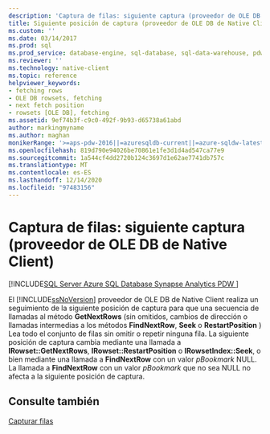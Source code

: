 ```yaml
---
description: 'Captura de filas: siguiente captura (proveedor de OLE DB de Native Client)'
title: Siguiente posición de captura (proveedor de OLE DB de Native Client) | Microsoft Docs
ms.custom: ''
ms.date: 03/14/2017
ms.prod: sql
ms.prod_service: database-engine, sql-database, sql-data-warehouse, pdw
ms.reviewer: ''
ms.technology: native-client
ms.topic: reference
helpviewer_keywords:
- fetching rows
- OLE DB rowsets, fetching
- next fetch position
- rowsets [OLE DB], fetching
ms.assetid: 9ef74b3f-c9c0-492f-9b93-d65738a61abd
author: markingmyname
ms.author: maghan
monikerRange: '>=aps-pdw-2016||=azuresqldb-current||=azure-sqldw-latest||>=sql-server-2016||>=sql-server-linux-2017||=azuresqldb-mi-current'
ms.openlocfilehash: 819d790e94026be70861e1fe3d1d4ad547ca77e9
ms.sourcegitcommit: 1a544cf4dd2720b124c3697d1e62ae7741db757c
ms.translationtype: MT
ms.contentlocale: es-ES
ms.lasthandoff: 12/14/2020
ms.locfileid: "97483156"
---
```

# <a name="fetching-rows---next-fetch--native-client-ole-db-provider"></a>Captura de filas: siguiente captura (proveedor de OLE DB de Native Client)
[!INCLUDE[SQL Server Azure SQL Database Synapse Analytics PDW ](../../includes/applies-to-version/sql-asdb-asdbmi-asa-pdw.md)]

  El [!INCLUDE[ssNoVersion](../../includes/ssnoversion-md.md)] proveedor de OLE DB de Native Client realiza un seguimiento de la siguiente posición de captura para que una secuencia de llamadas al método **GetNextRows** (sin omitidos, cambios de dirección o llamadas intermedias a los métodos **FindNextRow**, **Seek** o **RestartPosition** ) Lea todo el conjunto de filas sin omitir o repetir ninguna fila. La siguiente posición de captura cambia mediante una llamada a **IRowset::GetNextRows**, **IRowset::RestartPosition** o **IRowsetIndex::Seek**, o bien mediante una llamada a **FindNextRow** con un valor *pBookmark* NULL. La llamada a **FindNextRow** con un valor *pBookmark* que no sea NULL no afecta a la siguiente posición de captura.  
  
## <a name="see-also"></a>Consulte también  
 [Capturar filas](../../relational-databases/native-client-ole-db-rowsets/fetching-rows.md)  
  
  
